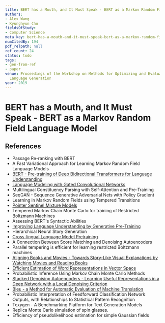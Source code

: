 ```yaml
---
title: BERT has a Mouth, and It Must Speak - BERT as a Markov Random Field Language Model
authors:
- Alex Wang
- Kyunghyun Cho
fieldsOfStudy:
- Computer Science
meta_key: bert-has-a-mouth-and-it-must-speak-bert-as-a-markov-random-field-language-model
numCitedBy: 194
pdf_relpath: null
ref_count: 24
status: todo
tags:
- gen-from-ref
- paper
venue: Proceedings of the Workshop on Methods for Optimizing and Evaluating Neural
  Language Generation
year: 2019
---
```


# BERT has a Mouth, and It Must Speak - BERT as a Markov Random Field Language Model

## References

- Passage Re-ranking with BERT
- A Fast Variational Approach for Learning Markov Random Field Language Models
- [BERT - Pre-training of Deep Bidirectional Transformers for Language Understanding](./bert-pre-training-of-deep-bidirectional-transformers-for-language-understanding.md)
- [Language Modeling with Gated Convolutional Networks](./language-modeling-with-gated-convolutional-networks.md)
- Multilingual Constituency Parsing with Self-Attention and Pre-Training
- SeqGAN - Sequence Generative Adversarial Nets with Policy Gradient
- Learning in Markov Random Fields using Tempered Transitions
- [Pointer Sentinel Mixture Models](./pointer-sentinel-mixture-models.md)
- Tempered Markov Chain Monte Carlo for training of Restricted Boltzmann Machines
- Assessing BERT's Syntactic Abilities
- [Improving Language Understanding by Generative Pre-Training](./improving-language-understanding-by-generative-pre-training.md)
- Hierarchical Neural Story Generation
- [Cross-lingual Language Model Pretraining](./cross-lingual-language-model-pretraining.md)
- A Connection Between Score Matching and Denoising Autoencoders
- Parallel tempering is efficient for learning restricted Boltzmann machines
- [Aligning Books and Movies - Towards Story-Like Visual Explanations by Watching Movies and Reading Books](./aligning-books-and-movies-towards-story-like-visual-explanations-by-watching-movies-and-reading-books.md)
- [Efficient Estimation of Word Representations in Vector Space](./efficient-estimation-of-word-representations-in-vector-space.md)
- Probabilistic Inference Using Markov Chain Monte Carlo Methods
- [Stacked Denoising Autoencoders - Learning Useful Representations in a Deep Network with a Local Denoising Criterion](./stacked-denoising-autoencoders-learning-useful-representations-in-a-deep-network-with-a-local-denoising-criterion.md)
- [Bleu - a Method for Automatic Evaluation of Machine Translation](./bleu-a-method-for-automatic-evaluation-of-machine-translation.md)
- Probabilistic Interpretation of Feedforward Classification Network Outputs, with Relationships to Statistical Pattern Recognition
- Texygen - A Benchmarking Platform for Text Generation Models
- Replica Monte Carlo simulation of spin glasses.
- Efficiency of pseudolikelihood estimation for simple Gaussian fields
